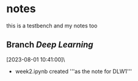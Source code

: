 # notes

this is a testbench and my notes too

## Branch *Deep Learning*  

[2023-08-01 10:41:00]\

- week2.ipynb created '''as the note for DLW1'''
